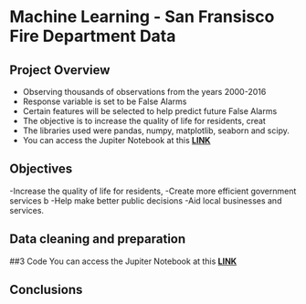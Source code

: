 # Machine Learning - San Fransisco Fire Department Data

## Project Overview
- Observing thousands of observations from the years 2000-2016
- Response variable is set to be False Alarms
- Certain features will be selected to help predict future False Alarms
- The objective is to increase the quality of life for residents, creat
- The libraries used were pandas, numpy, matplotlib, seaborn and scipy.
- You can access the Jupiter Notebook at this **[LINK](https://github.com/programTristan/FireDepartment_MachineLearning/blob/main/code/TristanAppleby_SF_FireDepartmentAnalysis.ipynb)**

## Objectives

-Increase the quality of life for residents, 
-Create more efficient government services b
-Help make better public decisions
-Aid local businesses and services.


## Data cleaning and preparation


##3 Code
You can access the Jupiter Notebook at this **[LINK](https://github.com/programTristan/FireDepartment_MachineLearning/blob/main/code/TristanAppleby_SF_FireDepartmentAnalysis.ipynb)**


## Conclusions
